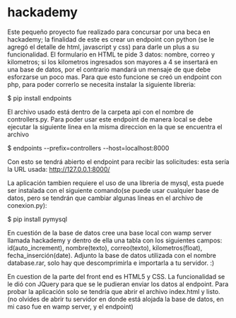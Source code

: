 # hackademy

Este pequeño proyecto fue realizado para concursar por una beca en hackademy; la finalidad de este es crear un endpoint con python (se le agregó el detalle de html, javascript y css) para darle un plus a su funcionalidad. El formulario en HTML te pide 3 datos: nombre, correo y kilometros; si los kilometros ingresados son mayores a 4 se insertará en una base de datos, por el contrario mandará un mensaje de que debe esforzarse un poco mas.
Para que esto funcione se creó un endpoint con php, para poder correrlo se necesita instalar la siguiente libreria:

$ pip install endpoints

El archivo usado está dentro de la carpeta api con el nombre de controllers.py.
Para poder usar este endpoint de manera local se debe ejecutar la siguiente linea en la misma direccion en la que se encuentra el archivo

$ endpoints --prefix=controllers --host=localhost:8000

Con esto se tendrá abierto el endpoint para recibir las solicitudes:
esta sería la URL usada: http://127.0.0.1:8000/

La aplicación tambien requiere el uso de una libreria de mysql, esta puede ser instalada con el siguiente comando(se puede usar cualquier base de datos, pero se tendrán que cambiar algunas lineas en el archivo de conexion.py):

$ pip install pymysql

En cuestión de la base de datos cree una base local con wamp server llamada hackademy y dentro de ella una tabla con los siguientes campos: id(auto_increment), nombre(texto), correo(texto), kilometros(float), fecha_inserción(date). Adjunto la base de datos utilizada con el nombre database.rar, solo hay que descomprimirla e importarla a tu servidor. :)

En cuestion de la parte del front end es HTML5 y CSS. La funcionalidad se le dió con JQuery para que se le pudieran enviar los datos al endpoint.
Para probar la aplicación solo se tendría que abrir el archivo index.html y listo. (no olvides de abrir tu servidor en donde está alojada la base de datos, en mi caso fue en wamp server, y el endpoint)

